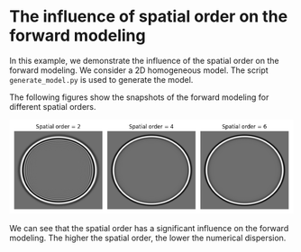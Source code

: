 # The influence of spatial order on the forward modeling

In this example, we demonstrate the influence of the spatial order on the forward modeling. We consider a 2D homogeneous model. The script `generate_model.py` is used to generate the model.

The following figures show the snapshots of the forward modeling for different spatial orders.

![snapshots](snapshots.png)

We can see that the spatial order has a significant influence on the forward modeling. The higher the spatial order, the lower the numerical dispersion.